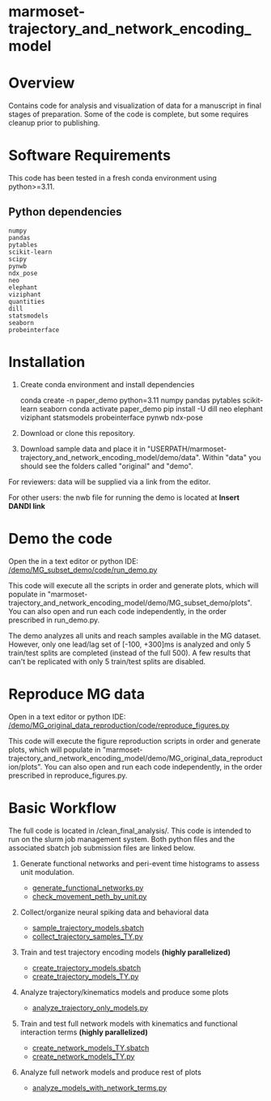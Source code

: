 # marmoset-trajectory_and_network_encoding_model

# Overview

Contains code for analysis and visualization of data for a manuscript in final stages of preparation. Some of the code 
is complete, but some requires cleanup prior to publishing. 

# Software Requirements

This code has been tested in a fresh conda environment using python>=3.11.

## Python dependencies
    
    numpy
    pandas
    pytables
    scikit-learn
    scipy
    pynwb
    ndx_pose
    neo
    elephant
    viziphant
    quantities
    dill
    statsmodels
    seaborn
    probeinterface
    

# Installation

1.  Create conda environment and install dependencies

      conda create -n paper_demo python=3.11 numpy pandas pytables scikit-learn seaborn 
      conda activate paper_demo
      pip install -U dill neo elephant viziphant statsmodels probeinterface pynwb ndx-pose
    
2.  Download or clone this repository.

3.  Download sample data and place it in "USERPATH/marmoset-trajectory_and_network_encoding_model/demo/data". Within "data" you should see the folders called "original" and "demo".

For reviewers: data will be supplied via a link from the editor.

For other users: the nwb file for running the demo is located at **Insert DANDI link**

# Demo the code

Open the in a text editor or python IDE: [/demo/MG_subset_demo/code/run_demo.py](/demo/MG_subset_demo/code/run_demo.py)

This code will execute all the scripts in order and generate plots, which will populate in "marmoset-trajectory_and_network_encoding_model/demo/MG_subset_demo/plots". You can also open and run each code independently, in the order prescribed in run_demo.py.

The demo analyzes all units and reach samples available in the MG dataset. However, only one lead/lag set of [-100, +300]ms is analyzed and only 5 train/test splits are completed (instead of the full 500). A few results that can't be replicated with only 5 train/test splits are disabled.

# Reproduce MG data

Open in a text editor or python IDE: [/demo/MG_original_data_reproduction/code/reproduce_figures.py](/demo/MG_original_data_reproduction/code/reproduce_figures.py)

This code will execute the figure reproduction scripts in order and generate plots, which will populate in "marmoset-trajectory_and_network_encoding_model/demo/MG_original_data_reproduction/plots". You can also open and run each code independently, in the order prescribed in reproduce_figures.py.

# Basic Workflow 
The full code is located in /clean_final_analysis/. This code is intended to run on the slurm job management system. Both python files and the associated sbatch job submission files are linked below. 

1.	Generate functional networks and peri-event time histograms to assess unit modulation.

	-	[generate_functional_networks.py](/clean_final_analysis/python/generate_functional_networks.py)
	-	[check_movement_peth_by_unit.py](/clean_final_analysis/python/check_movement_peth_by_unit.py)

2.	Collect/organize neural spiking data and behavioral data

	-	[sample_trajectory_models.sbatch](/analysis_with_nwb_format/sample_trajectory_models.sbatch)
	-	[collect_trajectory_samples_TY.py](/analysis_with_nwb_format/collect_trajectory_samples_TY.py)
    
3.	Train and test trajectory encoding models **(highly parallelized)** 

	-	[create_trajectory_models.sbatch](/clean_final_analysis/sbatch/create_trajectory_models.sbatch)
	-	[create_trajectory_models_TY.py](/clean_final_analysis/python/create_trajectory_models_TY.py)
    
4.	Analyze trajectory/kinematics models and produce some plots

	-	[analyze_trajectory_only_models.py](/clean_final_analysis/python/analyze_trajectory_only_models.py)
    
5.	Train and test full network models with kinematics and functional interaction terms **(highly parallelized)**

	-	[create_network_models_TY.sbatch](/clean_final_analysis/sbatch/create_network_models_TY.sbatch)
    -	[create_network_models_TY.py](/clean_final_analysis/python/create_network_models_TY.py) 
    
6.	Analyze full network models and produce rest of plots

	-	[analyze_models_with_network_terms.py](/clean_final_analysis/python/analyze_models_with_network_terms.py)
